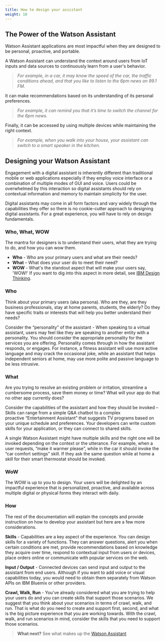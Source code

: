 ```yaml
---
title: How to design your assistant
weight: 10
---
```


## The Power of the Watson Assistant
Watson Assistant applications are most impactful when they are designed to be personal, proactive, and portable. 

A Watson Assistant can understand the context around users from IoT inputs and data sources to continuously learn from a user's behavior. 
>*For example, in a car, it may know the speed of the car, the traffic conditions ahead, and that you like to listen to the 6pm news on 99.1 FM.*

It can make recommendations based on its understanding of its personal preferences. 
>*For example, it can remind you that it’s time to switch the channel for the 6pm news.*

Finally, it can be accessed by using multiple devices while maintaining the right context. 
>*For example, when you walk into your house, your assistant can switch to a smart speaker in the kitchen.*


## Designing your Watson Assistant 
Engagement with a digital assistant is inherently different than traditional mobile or web applications especially if they employ voice interface or a combination of multiple modes of GUI and voice. Users could be overwhelmed by this interaction so digital assistants should rely on contextual information and memory to maintain simplicity for the user. 

Digital assistants may come in all form factors and vary widely through the capabilities they offer so there is no cookie-cutter approach to designing digital assistants. For a great experience, you will have to rely on design fundamentals. 

### Who, What, WOW
The mantra for designers is to understand their users, what they are trying to do, and how you can wow them. 
- **Who** - Who are your primary users and what are their needs?
- **What** – What does your user do to meet their need?
- **WOW** - What's the standout aspect that will make your users say, 'WOW!'
If you want to dig into this aspect in more detail, see [IBM Design Thinking](https://www.ibm.com/design/thinking/).

### Who 
Think about your primary users (aka persona). Who are they, are they business professionals, stay at home parents, students, the elderly? Do they have specific traits or interests that will help you better understand their needs?

Consider the “personality” of the assistant - When speaking to a virtual assistant, users may feel like they are speaking to another entity with a personality. You should consider the appropriate personality for the services you are offering. Personality comes through in how the assistant responds, or engages. For instance, a fitness assistant will use more active language and may crack the occasional joke, while an assistant that helps independent seniors at home, may use more polite and passive language to be less intrusive. 

### What 
Are you trying to resolve an existing problem or irritation, streamline a cumbersome process, save them money or time? What will your app do that no other app currently does?

Consider the capabilities of the assistant and how they should be invoked – Skills can range from a simple Q&A chatbot to a complex proactive “Entertainment Assistant” that suggests TV programs based on your unique schedule and preferences. Your developers can write custom skills for your application, or they can connect to shared skills. 

A single Watson Assistant might have multiple skills and the right one will be invoked depending on the context or the utterance. For example, when a user requests, “make it warmer please”, while in the car it should invoke the “car comfort settings” skill. If they ask the same question while at home a skill for their smart thermostat should be invoked.

### WoW

The WOW is up to you to design. Your users will be delighted by an impactful experience that is personalized, proactive, and available across multiple digital or physical forms they interact with daily.  

### How

The rest of the documentation will explain the concepts and provide instruction on how to develop your assistant but here are a few more considerations.

**Skills** - Capabilities are a key aspect of the experience. You can design skills for a variety of functions. They can answer questions, alert you when certain conditions are met, provide recommendations based on knowledge they acquire over time, respond to contextual input from users or devices, place orders online or communicate with popular services on the web.

**Input / Output** - Connected devices can send input and output to the assistant from end users. Although if you want to add voice or visual capabilities today, you would need to obtain them separately from Watson APIs on IBM Bluemix or other providers. 

**Crawl, Walk, Run** - You’ve already considered what you are trying to help your users do and you can create skills that support those scenarios. We suggest that you think about your scenarios in terms of crawl, walk, and run. That is what do you need to create and support first, second, and what is the big picture experience that you are working towards. With the crawl, walk, and run scenarios in mind, consider the skills that you need to support those scenarios.

> **What next?** See what makes up the [Watson Assistant]({{site.baseurl}}/understand-service/overview)
